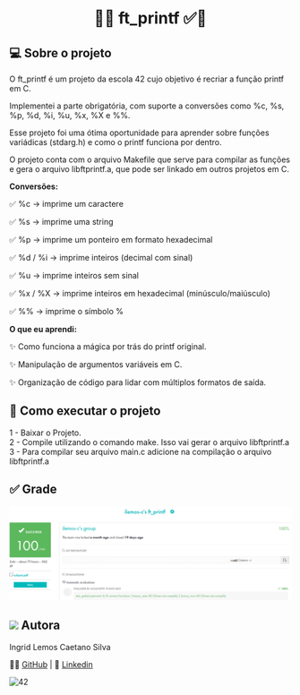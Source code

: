 <h1 align="center"> 🚀✅ ft_printf ✅🚀 </h1>


## 💻 Sobre o projeto

O ft_printf é um projeto da escola 42 cujo objetivo é recriar a função printf em C.

Implementei a parte obrigatória, com suporte a conversões como %c, %s, %p, %d, %i, %u, %x, %X e %%.

Esse projeto foi uma ótima oportunidade para aprender sobre funções variádicas (stdarg.h) e como o printf funciona por dentro.

O projeto conta com o arquivo Makefile que serve para compilar as funções e gera o arquivo libftprintf.a, que pode ser linkado em outros projetos em C.

<strong>Conversões:</strong>

✅ %c → imprime um caractere

✅ %s → imprime uma string

✅ %p → imprime um ponteiro em formato hexadecimal

✅ %d / %i → imprime inteiros (decimal com sinal)

✅ %u → imprime inteiros sem sinal

✅ %x / %X → imprime inteiros em hexadecimal (minúsculo/maiúsculo)

✅ %% → imprime o símbolo %

<strong>O que eu aprendi:</strong>

✨ Como funciona a mágica por trás do printf original.

✨ Manipulação de argumentos variáveis em C.

✨ Organização de código para lidar com múltiplos formatos de saída.

## 🚀 Como executar o projeto

1 - Baixar o Projeto. <br>
2 - Compile utilizando o comando make. Isso vai gerar o arquivo libftprintf.a <br>
3 - Para compilar seu arquivo main.c adicione na compilação o arquivo libftprintf.a

## ✅ Grade

![Web1](https://github.com/IngridLemosCaetano/ft_printf/blob/main/ft_printf.png)

## <img src="https://github.com/user-attachments/assets/c7002718-57e0-4c87-9a47-5c14e509d9ea" width="30px"/> Autora

Ingrid Lemos Caetano Silva

👩‍💻 [GitHub](https://github.com/IngridLemosCaetano) | 💼 [Linkedin](https://br.linkedin.com/in/ingrid-lemos-caetano)


![42](https://img.shields.io/badge/School-42-black?style=for-the-badge)


